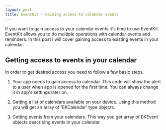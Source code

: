 ```yaml
---
layout: post
title: EventKit - Gaining access to calendar events
---
```

If you want to gain access to your calendar events it's time to use EventKit. EventKit allows you to do multiple operations with calendar events and reminders. In this post I will cover gaining access to existing events in your calendar.

Getting access to events in your calendar
---
In order to get desired access you need to follow a few basic steps.

1. Your app needs to gain access to calendar. This code will show the alert to a user when app is opened for the 	first time. You can always change it in app's settings later on.
	<script src="https://gist.github.com/Eluss/ce81bc07f90cb7c14055.js"></script>

2. Getting a list of calendars available on your device. Using this method you will get an array of 'EKCalendar' 	type objects.
	<script src="https://gist.github.com/Eluss/1533b5aa461ddc612cab.js"></script>

3. Getting events from your calendars. This way you get array of EKEvent objects describing events in	 your calendar.
	<script src="https://gist.github.com/Eluss/1a788b0d3d3d310ca1cf.js"></script>
